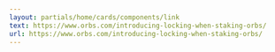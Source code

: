 ```yaml
---
layout: partials/home/cards/components/link
text: https://www.orbs.com/introducing-locking-when-staking-orbs/
url: https://www.orbs.com/introducing-locking-when-staking-orbs/
---
```

